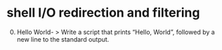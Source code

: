 # shell I/O redirection and filtering
0. Hello World- > Write a script that prints “Hello, World”, followed by a new line to the standard output.
